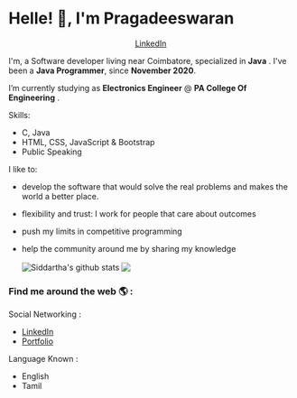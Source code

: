 # Helle! 👋, I'm Pragadeeswaran
<p align="center">
  <a href="https://www.linkedin.com/in/pragadeeswarans/">LinkedIn</a> 
</p>

I'm, a Software developer living near Coimbatore, specialized in **Java** . I've been a **Java Programmer**, since **November 2020**. 

I’m currently studying as **Electronics Engineer** @ **PA College Of Engineering** .

Skills:
-  C, Java
- HTML, CSS, JavaScript & Bootstrap
- Public Speaking

I like to:
- develop the software that would solve the real problems and makes the world a better place.
- flexibility and trust: I work for people that care about outcomes
- push my limits in competitive programming
- help the community around me by sharing my knowledge


  <img align="center" src="https://github-readme-stats.vercel.app/api/top-langs/?username=Pragadeesvp&title_color=fff&text_color=9f9f9f&bg_color=151515&hide=jupyter%20notebook" alt="Siddartha's github stats" />



  <img align="center" src="https://github-readme-stats.vercel.app/api?username=Pragadeesvp&hide=issues&count_private=true&show_icons=true&title_color=fff&icon_color=79ff97&text_color=9f9f9f&bg_color=151515&line_height=40" />


### Find me around the web 🌎 :
Social Networking :
- [LinkedIn](https://www.linkedin.com/in/pragadeeswarans/)
- [Portfolio](https://www.pragadeesvp.github.io/profile.html/)


Language Known :
- English 
- Tamil




<!---
Pragadeesvp/Pragadeesvp is a ✨ special ✨ repository because its `README.md` (this file) appears on your GitHub profile.
You can click the Preview link to take a look at your changes.
--->
